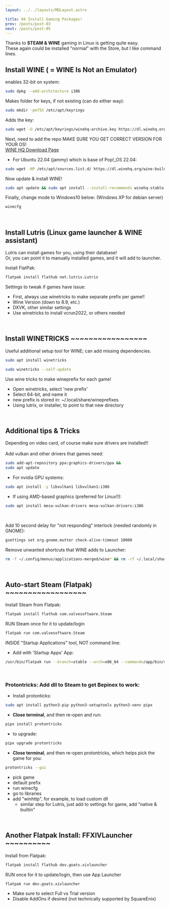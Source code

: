 ```yaml
---
layout: ../../layouts/MDLayout.astro

title: 04 Install Gaming Packages!
prev: /posts/post-03
next: /posts/post-05
---
```



Thanks to **STEAM & WINE** gaming in Linux is getting quite easy.<br>
These again could be installed "normal" with the Store, but I like command lines.

## Install WINE ( = WINE Is Not an Emulator)

enables 32-bit on system:
```sh
sudo dpkg --add-architecture i386
```
Makes folder for keys, if not existing (can do either way):
```sh
sudo mkdir -pm755 /etc/apt/keyrings
```
Adds the key:
```sh
sudo wget -O /etc/apt/keyrings/winehq-archive.key https://dl.winehq.org/wine-builds/winehq.key
```
Next, need to add the repo MAKE SURE YOU GET CORRECT VERSION FOR YOUR OS!<br>
[WINE HQ Download Page](https://wiki.winehq.org/Download) <br>

- For Ubuntu 22.04 (jammy) which is base of Pop!_OS 22.04:
```sh
sudo wget -NP /etc/apt/sources.list.d/ https://dl.winehq.org/wine-builds/ubuntu/dists/jammy/winehq-jammy.sources
```

Now update & install WINE!
```sh
sudo apt update && sudo apt install --install-recommends winehq-stable
```

Finally, change mode to Windows10 below: (Windows XP for debian server)
```sh
winecfg
```
<br>


## Install Lutris (Linux game launcher & WINE assistant)
Lutris can install games for you, using their database!<br>
Or, you can point it to manually installed games, and it will add to launcher.

Install FlatPak:
```sh
flatpak install flathub net.lutris.Lutris
```
Settings to tweak if games have issue:
- First, always use winetricks to make separate prefix per game!!
- Wine Version (down to 8.9, etc.)
- DXVK, other similar settings
- Use winetricks to install vcrun2022, or others needed

<br>


## Install WINETRICKS ~~~~~~~~~~~~~~~~~
Useful additional setup tool for WINE; can add missing dependencies.
```sh
sudo apt install winetricks
```
```sh
sudo winetricks --self-update
```
Use wine tricks to make wineprefix for each game!
- Open winetricks, select 'new prefix'
- Select 64-bit, and name it
- new prefix is stored in: ~/.local/share/wineprefixes
- Using lutrix, or installer, to point to that new directory
<br>


## Additional tips & Tricks
Depending on video card, of course make sure drivers are installed!!<br><br>
Add vulkan and other drivers that games need:
```sh
sudo add-apt-repository ppa:graphics-drivers/ppa && 
sudo apt update
```
- For nvidia GPU systems:
```sh
sudo apt install -y libvulkan1 libvulkan1:i386
```
- If using AMD-based graphics (preferred for Linux!!):
```sh
sudo apt install mesa-vulkan-drivers mesa-vulkan-drivers:i386
```
<br>

Add 10 second delay for "not responding" interlock (needed randomly in GNOME):
```sh
gsettings set org.gnome.mutter check-alive-timeout 10000
```
Remove unwanted shortcuts that WINE adds to Launcher:
```sh
rm -f ~/.config/menus/applications-merged/wine* && rm -rf ~/.local/share/applications/wine
```
<br>

## Auto-start Steam (Flatpak) ~~~~~~~~~~~~~~~~~~<br>

Install Steam from Flatpak:
```sh
flatpak install flathub com.valvesoftware.Steam
```
RUN Steam once for it to update/login
```sh
flatpak run com.valvesoftware.Steam
```

INSIDE "Startup Applications" tool, NOT command line:<br>
- Add with 'Startup Apps' App:
```sh
/usr/bin/flatpak run --branch=stable --arch=x86_64 --command=/app/bin/steam --file-forwarding com.valvesoftware.Steam @@u -silent %U @@
```
<br>

### Protontricks: Add dll to Steam to get Bepinex to work:

- Install protonticks:
```sh
sudo apt install python3-pip python3-setuptools python3-venv pipx
```
- **Close terminal**, and then re-open and run:
```sh
pipx install protontricks
```
- to upgrade:
```sh
pipx upgrade protontricks
```
- **Close terminal**, and then re-open protontricks, which helps pick the game for you:
```sh
protontricks --gui
```
- pick game
- default prefix
- run winecfg
- go to libraries
- add "winhttp", for example, to load custom dll
   - similar step for Lutris, just add to settings for game, add "native & builtin"

<br>

## Another Flatpak Install: FFXIVLauncher ~~~~~~~~~~<br>

Install from Flatpak:
```sh
flatpak install flathub dev.goats.xivlauncher
```
RUN once for it to update/login, then use App Launcher
```sh
flatpak run dev.goats.xivlauncher
```
- Make sure to select Full vs Trial version<br>
- Disable AddOns if desired (not technically supported by SquareEnix)


